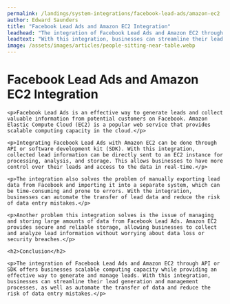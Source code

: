 ```yaml
---
permalink: /landings/system-integrations/facebook-lead-ads/amazon-ec2
author: Edward Saunders
title: "Facebook Lead Ads and Amazon EC2 Integration"
leadhead: "The integration of Facebook Lead Ads and Amazon EC2 through API or SDK offers businesses scalable computing capacity while providing an effective way to generate and manage leads"
leadtext: "With this integration, businesses can streamline their lead generation and management processes, as well as automate the transfer of data and reduce the risk of data entry mistakes."
image: /assets/images/articles/people-sitting-near-table.webp
---
```

<div class="arttext">	<h1>Facebook Lead Ads and Amazon EC2 Integration</h1>

	<p>Facebook Lead Ads is an effective way to generate leads and collect valuable information from potential customers on Facebook. Amazon Elastic Compute Cloud (EC2) is a popular web service that provides scalable computing capacity in the cloud.</p>

	<p>Integrating Facebook Lead Ads with Amazon EC2 can be done through API or software development kit (SDK). With this integration, collected lead information can be directly sent to an EC2 instance for processing, analysis, and storage. This allows businesses to have more control over their leads and access to the data in real-time.</p>

	<p>The integration also solves the problem of manually exporting lead data from Facebook and importing it into a separate system, which can be time-consuming and prone to errors. With the integration, businesses can automate the transfer of lead data and reduce the risk of data entry mistakes.</p>

	<p>Another problem this integration solves is the issue of managing and storing large amounts of data from Facebook Lead Ads. Amazon EC2 provides secure and reliable storage, allowing businesses to collect and analyze lead information without worrying about data loss or security breaches.</p>

	<h2>Conclusion</h2>

	<p>The integration of Facebook Lead Ads and Amazon EC2 through API or SDK offers businesses scalable computing capacity while providing an effective way to generate and manage leads. With this integration, businesses can streamline their lead generation and management processes, as well as automate the transfer of data and reduce the risk of data entry mistakes.</p>
</div>